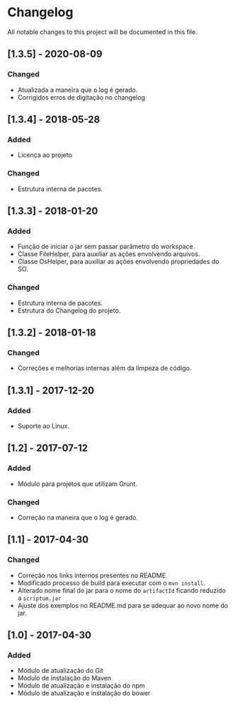# Changelog

All notable changes to this project will be documented in this file.

## [1.3.5] - 2020-08-09

### Changed
- Atualizada a maneira que o log é gerado.
- Corrigidos erros de digitação no changelog

## [1.3.4] - 2018-05-28

### Added
- Licença ao projeto

### Changed
- Estrutura interna de pacotes.

## [1.3.3] - 2018-01-20

### Added
- Função de iniciar o jar sem passar parâmetro do workspace.
- Classe FileHelper, para auxiliar as ações envolvendo arquivos.
- Classe OsHelper, para auxiliar as ações envolvendo propriedades do SO.

### Changed
- Estrutura interna de pacotes.
- Estrutura do Changelog do projeto.

## [1.3.2] - 2018-01-18

### Changed
- Correções e melhorias internas além da limpeza de código.

## [1.3.1] - 2017-12-20

### Added
- Suporte ao Linux.

## [1.2] - 2017-07-12

### Added
- Módulo para projetos que utilizam Grunt.
### Changed
- Correção na maneira que o log é gerado.

## [1.1] - 2017-04-30

### Changed
- Correção nos links internos presentes no README.
- Modificado processo de build para executar com o `mvn install`.
- Alterado nome final do jar para o nome do `artifactId` ficando reduzido a `scriptum.jar`
- Ajuste dos exemplos no README.md para se adequar ao novo nome do jar.

## [1.0] - 2017-04-30

### Added
- Módulo de atualização do Git
- Módulo de instalação do Maven
- Módulo de atualização e instalação do npm
- Módulo de atualização e instalação do bower
